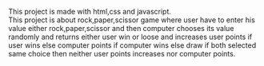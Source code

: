 
This project is made with html,css and javascript.
<br>
This project is about rock,paper,scissor game where user have to enter his value either rock,paper,scissor and then computer chooses its value randomly and returns either user win or loose and increases user points if user wins else computer points if computer wins else draw if both selected same choice then neither user points increases nor computer points.
